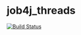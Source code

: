 # job4j_threads
[![Build Status](https://app.travis-ci.com/alaktyushin/job4j_threads.svg?branch=main)](https://app.travis-ci.com/alaktyushin/job4j_threads.svg?branch=main)
